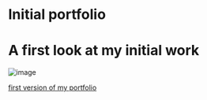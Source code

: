 # Initial portfolio

# A first look at my initial work #

![image](https://user-images.githubusercontent.com/97713255/156902241-11eb6bfc-920c-4b21-b47e-713a6c2f8a55.png)

[first version of my portfolio](https://oscarhernandez2022.github.io/Portfolio/)

